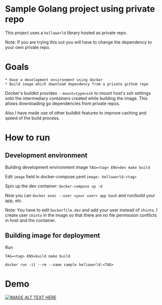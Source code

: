 # Sample Golang project using private repo

This project uses a `helloworld` library hosted as private repo.

Note: If you are trying this out you will have to change the dependency to your own private repo.

# Goals
    * Have a development environment using docker
    * Build image which download dependency from a private github repo

Docker's buildkit provides `--mount=type=ssh` to mount host's ssh settings onto the intermediary
containers created while building the image. This allows downloading go dependencies from private
repos.

Also I have made use of other buildkit features to improve caching and speed of the build process.

# How to run

## Development environment
Building development environment image
`TAG=<tag> ENV=dev make build`

Edit `image` field in docker-compose.yaml
`image: helloworld:<tag>`
    
Spin up the dev container:
`docker-compose up -d`

Now you can `docker exec --user <your user> app bash` and run/build your app, etc.

Note: You have to edit `Dockerfile.dev` and add your user instead of `shinto`. I create
user `shinto` in the image so that there are no file permission conflicts 
in host and the container.

## Building image for deployment
Run
```
TAG=<tag> ENV=build make build

docker run -it --rm --name sample helloworld:<TAG>
```

# Demo
[![IMAGE ALT TEXT HERE](https://img.youtube.com/vi/MZ0cwjbuhAA/0.jpg)](https://www.youtube.com/watch?v=MZ0cwjbuhAA)
